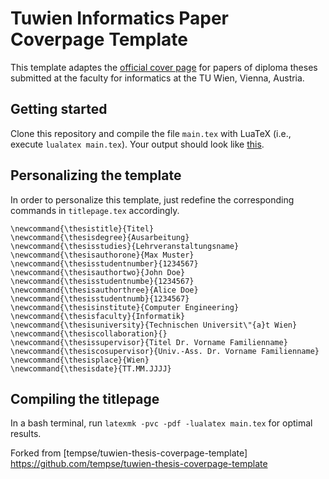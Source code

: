 # Tuwien Informatics Paper Coverpage Template

This template adaptes the [official cover page](https://informatics.tuwien.ac.at/template-master-thesis-frontispiece-example.pdf) for papers of diploma theses submitted at the faculty for informatics at the TU Wien, Vienna, Austria.

## Getting started

Clone this repository and compile the file `main.tex` with LuaTeX (i.e., execute `lualatex main.tex`). Your output should look like [this](main.pdf).

## Personalizing the template

In order to personalize this template, just redefine the corresponding commands in `titlepage.tex` accordingly.
```
\newcommand{\thesistitle}{Titel}
\newcommand{\thesisdegree}{Ausarbeitung}
\newcommand{\thesisstudies}{Lehrveranstaltungsname}
\newcommand{\thesisauthorone}{Max Muster}
\newcommand{\thesisstudentnumber}{1234567}
\newcommand{\thesisauthortwo}{John Doe}
\newcommand{\thesisstudentnumbe}{1234567}
\newcommand{\thesisauthorthree}{Alice Doe}
\newcommand{\thesisstudentnumb}{1234567}
\newcommand{\thesisinstitute}{Computer Engineering}
\newcommand{\thesisfaculty}{Informatik}
\newcommand{\thesisuniversity}{Technischen Universit\"{a}t Wien}
\newcommand{\thesiscollaboration}{}
\newcommand{\thesissupervisor}{Titel Dr. Vorname Familienname}
\newcommand{\thesiscosupervisor}{Univ.-Ass. Dr. Vorname Familienname}
\newcommand{\thesisplace}{Wien}
\newcommand{\thesisdate}{TT.MM.JJJJ}
```

## Compiling the titlepage

In a bash terminal, run `latexmk -pvc -pdf -lualatex main.tex` for optimal results.

Forked from [tempse/tuwien-thesis-coverpage-template] https://github.com/tempse/tuwien-thesis-coverpage-template
